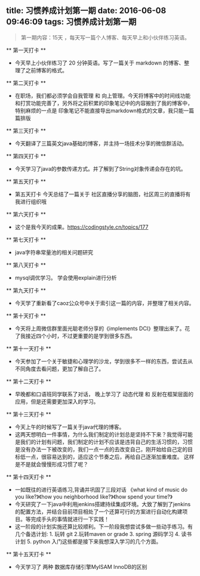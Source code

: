 title: 习惯养成计划第一期
date: 2016-06-08 09:46:09
tags: 习惯养成计划第一期
---

> 第一期内容：15天 ，每天写一篇个人博客、每天早上和小伙伴练习英语。

** 第一天打卡 ** 

* 今天早上小伙伴练习了 20 分钟英语。写了一篇关于 markdown 的博客、整理了之前博客的格式。

** 第二天打卡 ** 

* 在职场，我们都必须学会自我管理 和 向上管理。今天将博客中的时间线功能和打赏功能完善了，另外将之前积累的印象笔记中的内容搬到了我的博客中，特别麻烦的一点是 印象笔记不能直接导出markdown格式的文章，我只能一篇篇排版

** 第三天打卡 ** 

* 今天翻译了三篇英文java基础的博客，并主持一场技术分享的微信群活动。

** 第四天打卡 ** 

* 今天学习了java的参数传递方式。并了解到了String对象传递会存在的坑。

** 第五天打卡 ** 

* 第五天打卡 今天总结了一篇关于 社区直播分享的脑图，社区周三的直播将有我进行组织哦

** 第六天打卡 ** 

* 这个是我今天的成果。https://codingstyle.cn/topics/177

** 第七天打卡 ** 

* java字符串常量池的相关问题研究

** 第八天打卡 ** 

* mysql调优学习。 学会使用explain进行分析

** 第九天打卡 ** 

* 今天学了重新看了caoz公众号中关于索引这一篇的内容，并整理了相关内容。

** 第十天打卡 ** 

* 今天将上周微信群里面光聪老师分享的《implements DCI》整理出来了。花了我接近四个小时，不过更重要的是学到很多东西。

** 第十一天打卡 ** 

* 今天参加了一个关于敏捷和心理学的沙龙，学到很多不一样的东西，尝试去从不同角度去看问题，更加了解自己了。

** 第十二天打卡 ** 

* 早晚都和口语班同学联系了对话， 晚上学习了 动态代理 和 反射在框架层面的应用，但是还需要更加深入的学习。

** 第十三天打卡 ** 

* 今天上午的时候写了一篇关于java代理的博客。
* 这两天想明白一件事情，为什么我们制定的计划总是坚持不下来？我觉得可能是我们的计划有问题，我们制定的计划不应该是违背自己的生活习惯的，习惯是没有办法一下被改变的，我们一点一点的去改变自己，刚开始给自己定的目标低一点，很容易达到的，适应这个节奏之后，再给自己逐渐加重难度。 这样是不是就会慢慢形成习惯了呢？

** 第十四天打卡 ** 

* 一如既往的进行英语练习,背诵并巩固了三段对话 《what kind of music do you like?》《how you neighborhood like?》《how spend your time?》
* 今天研究了一下java中利用jenkins搭建持续集成环境。大致了解到了jenkins的配置方法，并结合目前项目相处了一个还算可行的方案进行自动化构建项目。等完成手头的事情就进行一下实践！
* 这一阶段的计划实施还算比较顺利。下一阶段我想尝试多做一些动手练习。有几个备选计划: 1. 玩转 git 2.玩转maven or grade 3. spring 源码学习 4. 读书计划 5. python 入门这些都是接下来我想深入学习的几个方面。

** 第十五天打卡 ** 

* 今天学习了 两种 数据库存储引擎MyISAM InnoDB的区别
